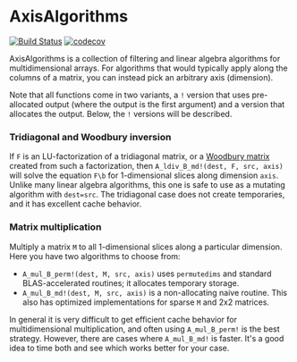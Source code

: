 # AxisAlgorithms

[![Build Status](https://travis-ci.org/timholy/AxisAlgorithms.jl.svg?branch=master)](https://travis-ci.org/timholy/AxisAlgorithms.jl)
[![codecov](https://codecov.io/gh/timholy/AxisAlgorithms.jl/branch/master/graph/badge.svg)](https://codecov.io/gh/timholy/AxisAlgorithms.jl)

AxisAlgorithms is a collection of filtering and linear algebra algorithms for multidimensional arrays.
For algorithms that would typically apply along the columns of a matrix, you can instead pick an arbitrary axis (dimension).

Note that all functions come in two variants, a `!` version that uses pre-allocated output (where the output is
the first argument) and a version that allocates the output. Below, the `!` versions will be described.

### Tridiagonal and Woodbury inversion

If `F` is an LU-factorization of a tridiagonal matrix, or a [Woodbury matrix](WoodburyMatrices.jl) created from such a factorization,
then `A_ldiv_B_md!(dest, F, src, axis)` will solve the equation `F\b` for 1-dimensional slices
along dimension `axis`.
Unlike many linear algebra algorithms, this one is safe to use as a mutating algorithm with `dest=src`.
The tridiagonal case does not create temporaries, and it has excellent cache behavior.

### Matrix multiplication

Multiply a matrix `M` to all 1-dimensional slices along a particular dimension.
Here you have two algorithms to choose from:

- `A_mul_B_perm!(dest, M, src, axis)` uses `permutedims` and standard BLAS-accelerated routines; it allocates temporary storage.
- `A_mul_B_md!(dest, M, src, axis)` is a non-allocating naive routine. This also has optimized implementations for sparse `M` and 2x2 matrices.

In general it is very difficult to get efficient cache behavior for multidimensional multiplication, and often using `A_mul_B_perm!` is the best strategy.
However, there are cases where `A_mul_B_md!` is faster.
It's a good idea to time both and see which works better for your case.
